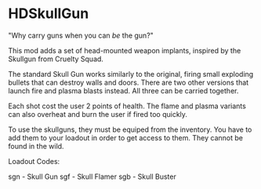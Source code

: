 # HDSkullGun
"Why carry guns when you can *be* the gun?"

This mod adds a set of head-mounted weapon implants, inspired by the Skullgun from Cruelty Squad. 

The standard Skull Gun works similarly to the original, firing small exploding bullets that can destroy walls and doors. There are two other versions that launch fire and plasma blasts instead. All three can be carried together. 

Each shot cost the user 2 points of health. The flame and plasma variants can also overheat and burn the user if fired too quickly.

To use the skullguns, they must be equiped from the inventory. You have to add them to your loadout in order to get access to them. They cannot be found in the wild.

Loadout Codes:

sgn - Skull Gun
sgf - Skull Flamer
sgb - Skull Buster
